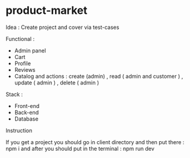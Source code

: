 # product-market

Idea : Create  project and cover via test-cases 

Functional : 
- Admin panel
- Cart
- Profile
- Reviews
- Catalog and actions : create (admin) , read ( admin and customer ) , update ( admin ) , delete ( admin )


Stack : 
- Front-end
- Back-end
- Database 


Instruction 

If you get a project you should go in client directory and then put there : npm i 
and after you should put in the terminal : npm run dev 
